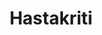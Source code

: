 <h1><center>Hastakriti</center></h1>


<!-- ![banner](https://github.com/arpy8/Limbo/assets/74809468/60239601-e3c4-47ad-8527-03a4f3d2def8)
![welcome message](https://github.com/arpy8/Limbo/assets/74809468/c9f2c782-a82c-4fe2-95da-50e35597881f)

<br>  

[![mr hands](https://github.com/arpy8/Limbo/assets/74809468/235a0512-5ec9-449a-8a2c-c7a5fb965b58)](https://youtu.be/J1CK0fdVMpE)

<hr>
<hr>

<center><img src="https://github.com/arpy8/Limbo/assets/74809468/87d78858-33bf-4f9c-b54f-4cf186c5d986" alt="here are some of the key features"></center>

<hr>
<hr>

[![Limbo The Voice Bot](https://github.com/arpy8/Limbo/assets/74809468/c75bff75-0a10-427d-9ab9-8329b67c569b)](https://youtu.be/4pgBAKzHl-4)

<hr>

![User Personlized Custom Skins](https://github.com/arpy8/Limbo/assets/74809468/c10742f9-c8e3-4119-9e53-2b3796ffb67f)

<br>

![More Skins](https://github.com/arpy8/Limbo/assets/74809468/8770c544-5ad0-4e15-a7aa-14b8a3921a30)

<hr>

[![Virtual Try-On Kiosk](https://github.com/arpy8/Limbo/assets/74809468/93cd20a7-de9e-407c-8fc1-3f0a3f4a6995)](https://youtube.com/shorts/NkBH4w60zgU)

<hr>

[![website](https://github.com/arpy8/Limbo/assets/74809468/d6b1254d-c6e6-4ba9-9752-f8f8d071974f)](https://limbo-1jp4.onrender.com/) -->
